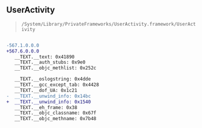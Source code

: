 ## UserActivity

> `/System/Library/PrivateFrameworks/UserActivity.framework/UserActivity`

```diff

-567.1.0.0.0
+567.6.0.0.0
   __TEXT.__text: 0x41890
   __TEXT.__auth_stubs: 0x9e0
   __TEXT.__objc_methlist: 0x252c

   __TEXT.__oslogstring: 0x4dde
   __TEXT.__gcc_except_tab: 0x4428
   __TEXT.__dof_UA: 0x1c21
-  __TEXT.__unwind_info: 0x14bc
+  __TEXT.__unwind_info: 0x1540
   __TEXT.__eh_frame: 0x38
   __TEXT.__objc_classname: 0x67f
   __TEXT.__objc_methname: 0x7b48

```
